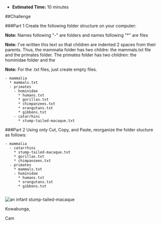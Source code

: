 * **Estimated Time:** 10 minutes

##Challenge

###Part 1
Create the following folder structure on your computer:

**Note:** Names following "-" are folders and names following "*" are files

**Note:** I've written this text so that children are indented 2 spaces from their parents. Thus, the mammalia folder has two childre: the mammals.txt file and the primates folder. The primates folder has two children: the hominidae folder and the 

**Note:** For the .txt files, just create empty files.

```
- mammalia
  * mammals.txt
  - primates
    - hominidae
      * humans.txt
      * gorillas.txt
      * chimpanzees.txt
      * orangutans.txt
      * gibbons.txt
    - catarrhini
      * stump-tailed-macaque.txt
```

###Part 2
Using only Cut, Copy, and Paste, reorganize the folder stucture as follows:

```
- mammalia
  - catarrhini
    * stump-tailed-macaque.txt
    * gorillas.txt
    * chimpanzees.txt
  - primates
    * mammals.txt
    - hominidae
      * humans.txt
      * orangutans.txt
      * gibbons.txt
    
```

![an infant stump-tailed-macaque](http://upload.wikimedia.org/wikipedia/commons/3/3c/Stump-Tailed_Macaque.jpg)

Kowabunga,

Cam